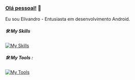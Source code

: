 ### [Olá pessoal!](https://github.com/elivandrosantos) 👋

Eu sou Elivandro - Entusiasta em desenvolvimento Android.

##### 🛠 My Skills
[![My Skills](https://skillicons.dev/icons?i=kotlin,python,git,github,linux)](https://skillicons.dev)

##### 🛠 My Tools :

[![My Tools](https://skillicons.dev/icons?i=androidstudio,idea,pycharm,vscode,sublime&perline=12)](https://skillicons.dev)
